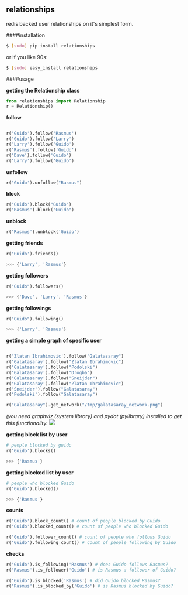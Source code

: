relationships
---
redis backed user relationships on it's simplest form.

####installation

```bash
$ [sudo] pip install relationships
```
or if you like 90s:
```bash
$ [sudo] easy_install relationships
```

####usage

**getting the Relationship class**

```python
from relationships import Relationship
r = Relationship()
```

**follow**

```python

r('Guido').follow('Rasmus')
r('Guido').follow('Larry')
r('Larry').follow('Guido')
r('Rasmus').follow('Guido')
r('Dave').follow('Guido')
r('Larry').follow('Guido')

```

**unfollow**

```python
r('Guido').unfollow("Rasmus")
```

**block**
```python
r('Guido').block("Guido")
r('Rasmus').block("Guido")
```

**unblock**
```python
r('Rasmus').unblock('Guido')
```

**getting friends**
```python
r('Guido').friends()
```

```bash
>>> {'Larry', 'Rasmus'}
```

**getting followers**

```python
r("Guido").followers()
```

```bash
>>> {'Dave', 'Larry', 'Rasmus'}
```
**getting followings**

```python
r("Guido").following()
```

```bash
>>> {'Larry', 'Rasmus'}
```
**getting a simple graph of spesific user**
```python

r('Zlatan Ibrahimovic').follow("Galatasaray")
r('Galatasaray').follow("Zlatan Ibrahimovic")
r('Galatasaray').follow("Podolski")
r('Galatasaray').follow("Drogba")
r('Galatasaray').follow("Sneijder")
r('Galatasaray').follow("Zlatan Ibrahimovic")
r('Sneijder').follow("Galatasaray")
r('Podolski').follow("Galatasaray")

r("Galatasaray").get_network("/tmp/galatasaray_network.png")
```
*(you need graphviz (system library) and pydot (pylibrary) installed to get this functionality.*
<img src="http://i.imgur.com/HakrxvJ.png">


**getting block list by user**

```python
# people blocked by guido
r('Guido').blocks()
```

```bash
>>> {'Rasmus'}
```

**getting blocked list by user**

```python
# people who blocked Guido
r('Guido').blocked()
```

```bash
>>> {'Rasmus'}
```

**counts**
```python
r('Guido').block_count() # count of people blocked by Guido
r('Guido').blocked_count() # count of people who blocked Guido

r('Guido').follower_count() # count of people who follows Guido
r('Guido').following_count() # count of people following by Guido
```

**checks**

```python
r('Guido').is_following('Rasmus') # does Guido follows Rasmus?
r('Rasmus').is_follower('Guido') # is Rasmus a follower of Guido?

r('Guido').is_blocked('Rasmus') # did Guido blocked Rasmus?
r('Rasmus').is_blocked_by('Guido') # is Rasmus blocked by Guido?
```

